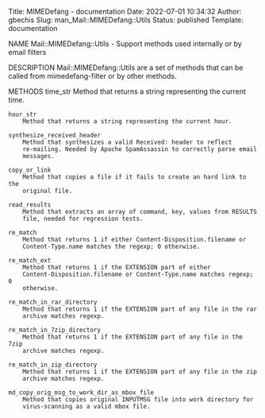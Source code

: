 Title: MIMEDefang - documentation
Date: 2022-07-01 10:34:32
Author: gbechis
Slug: man_Mail::MIMEDefang::Utils
Status: published
Template: documentation


NAME
    Mail::MIMEDefang::Utils - Support methods used internally or by email
    filters

DESCRIPTION
    Mail::MIMEDefang::Utils are a set of methods that can be called from
    mimedefang-filter or by other methods.

METHODS
    time_str
        Method that returns a string representing the current time.

    hour_str
        Method that returns a string representing the current hour.

    synthesize_received_header
        Method that synthesizes a valid Received: header to reflect
        re-mailing. Needed by Apache SpamAssassin to correctly parse email
        messages.

    copy_or_link
        Method that copies a file if it fails to create an hard link to the
        original file.

    read_results
        Method that extracts an array of command, key, values from RESULTS
        file, needed for regression tests.

    re_match
        Method that returns 1 if either Content-Disposition.filename or
        Content-Type.name matches the regexp; 0 otherwise.

    re_match_ext
        Method that returns 1 if the EXTENSION part of either
        Content-Disposition.filename or Content-Type.name matches regexp; 0
        otherwise.

    re_match_in_rar_directory
        Method that returns 1 if the EXTENSION part of any file in the rar
        archive matches regexp.

    re_match_in_7zip_directory
        Method that returns 1 if the EXTENSION part of any file in the 7zip
        archive matches regexp.

    re_match_in_zip_directory
        Method that returns 1 if the EXTENSION part of any file in the zip
        archive matches regexp.

    md_copy_orig_msg_to_work_dir_as_mbox_file
        Method that copies original INPUTMSG file into work directory for
        virus-scanning as a valid mbox file.
